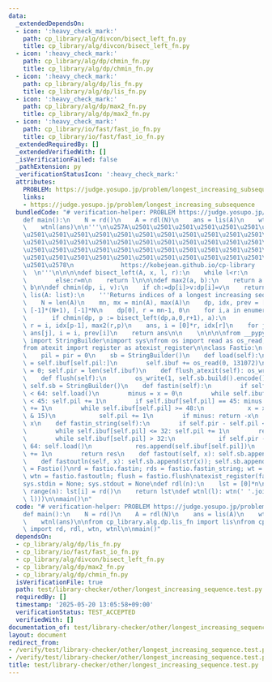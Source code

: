 ```yaml
---
data:
  _extendedDependsOn:
  - icon: ':heavy_check_mark:'
    path: cp_library/alg/divcon/bisect_left_fn.py
    title: cp_library/alg/divcon/bisect_left_fn.py
  - icon: ':heavy_check_mark:'
    path: cp_library/alg/dp/chmin_fn.py
    title: cp_library/alg/dp/chmin_fn.py
  - icon: ':heavy_check_mark:'
    path: cp_library/alg/dp/lis_fn.py
    title: cp_library/alg/dp/lis_fn.py
  - icon: ':heavy_check_mark:'
    path: cp_library/alg/dp/max2_fn.py
    title: cp_library/alg/dp/max2_fn.py
  - icon: ':heavy_check_mark:'
    path: cp_library/io/fast/fast_io_fn.py
    title: cp_library/io/fast/fast_io_fn.py
  _extendedRequiredBy: []
  _extendedVerifiedWith: []
  _isVerificationFailed: false
  _pathExtension: py
  _verificationStatusIcon: ':heavy_check_mark:'
  attributes:
    PROBLEM: https://judge.yosupo.jp/problem/longest_increasing_subsequence
    links:
    - https://judge.yosupo.jp/problem/longest_increasing_subsequence
  bundledCode: "# verification-helper: PROBLEM https://judge.yosupo.jp/problem/longest_increasing_subsequence\n\
    def main():\n    N = rd()\n    A = rdl(N)\n    ans = lis(A)\n    wtn(len(ans))\n\
    \    wtnl(ans)\n\n'''\n\u257A\u2501\u2501\u2501\u2501\u2501\u2501\u2501\u2501\u2501\
    \u2501\u2501\u2501\u2501\u2501\u2501\u2501\u2501\u2501\u2501\u2501\u2501\u2501\
    \u2501\u2501\u2501\u2501\u2501\u2501\u2501\u2501\u2501\u2501\u2501\u2501\u2501\
    \u2501\u2501\u2501\u2501\u2501\u2501\u2501\u2501\u2501\u2501\u2501\u2501\u2501\
    \u2501\u2501\u2501\u2501\u2501\u2501\u2501\u2501\u2501\u2501\u2501\u2501\u2501\
    \u2501\u2578\n             https://kobejean.github.io/cp-library             \
    \  \n'''\n\n\n\ndef bisect_left(A, x, l, r):\n    while l<r:\n        if A[m:=(l+r)>>1]<x:l=m+1\n\
    \        else:r=m\n    return l\n\n\ndef max2(a, b):\n    return a if a > b else\
    \ b\n\ndef chmin(dp, i, v):\n    if ch:=dp[i]>v:dp[i]=v\n    return ch\n\ndef\
    \ lis(A: list):\n    '''Returns indices of a longest increasing sequence'''\n\
    \    N = len(A)\n    mn, mx = min(A), max(A)\n    dp, idx, prev = [mx+1]*(N+1),\
    \ [-1]*(N+1), [-1]*N\n    dp[0], r = mn-1, 0\n    for i,a in enumerate(A):\n \
    \       if chmin(dp, p := bisect_left(dp,a,0,r+1), a):\n            idx[p], prev[i],\
    \ r = i, idx[p-1], max2(r,p)\n    ans, i = [0]*r, idx[r]\n    for j in range(r-1,-1,-1):\
    \ ans[j], i = i, prev[i]\n    return ans\n\n    \n\n\n\nfrom __pypy__.builders\
    \ import StringBuilder\nimport sys\nfrom os import read as os_read, write as os_write\n\
    from atexit import register as atexist_register\n\nclass Fastio:\n    ibuf = bytes()\n\
    \    pil = pir = 0\n    sb = StringBuilder()\n    def load(self):\n        self.ibuf\
    \ = self.ibuf[self.pil:]\n        self.ibuf += os_read(0, 131072)\n        self.pil\
    \ = 0; self.pir = len(self.ibuf)\n    def flush_atexit(self): os_write(1, self.sb.build().encode())\n\
    \    def flush(self):\n        os_write(1, self.sb.build().encode())\n       \
    \ self.sb = StringBuilder()\n    def fastin(self):\n        if self.pir - self.pil\
    \ < 64: self.load()\n        minus = x = 0\n        while self.ibuf[self.pil]\
    \ < 45: self.pil += 1\n        if self.ibuf[self.pil] == 45: minus = 1; self.pil\
    \ += 1\n        while self.ibuf[self.pil] >= 48:\n            x = x * 10 + (self.ibuf[self.pil]\
    \ & 15)\n            self.pil += 1\n        if minus: return -x\n        return\
    \ x\n    def fastin_string(self):\n        if self.pir - self.pil < 64: self.load()\n\
    \        while self.ibuf[self.pil] <= 32: self.pil += 1\n        res = bytearray()\n\
    \        while self.ibuf[self.pil] > 32:\n            if self.pir - self.pil <\
    \ 64: self.load()\n            res.append(self.ibuf[self.pil])\n            self.pil\
    \ += 1\n        return res\n    def fastout(self, x): self.sb.append(str(x))\n\
    \    def fastoutln(self, x): self.sb.append(str(x)); self.sb.append('\\n')\nfastio\
    \ = Fastio()\nrd = fastio.fastin; rds = fastio.fastin_string; wt = fastio.fastout;\
    \ wtn = fastio.fastoutln; flush = fastio.flush\natexist_register(fastio.flush_atexit)\n\
    sys.stdin = None; sys.stdout = None\ndef rdl(n):\n    lst = [0]*n\n    for i in\
    \ range(n): lst[i] = rd()\n    return lst\ndef wtnl(l): wtn(' '.join(map(str,\
    \ l)))\n\nmain()\n"
  code: "# verification-helper: PROBLEM https://judge.yosupo.jp/problem/longest_increasing_subsequence\n\
    def main():\n    N = rd()\n    A = rdl(N)\n    ans = lis(A)\n    wtn(len(ans))\n\
    \    wtnl(ans)\n\nfrom cp_library.alg.dp.lis_fn import lis\nfrom cp_library.io.fast.fast_io_fn\
    \ import rd, rdl, wtn, wtnl\n\nmain()"
  dependsOn:
  - cp_library/alg/dp/lis_fn.py
  - cp_library/io/fast/fast_io_fn.py
  - cp_library/alg/divcon/bisect_left_fn.py
  - cp_library/alg/dp/max2_fn.py
  - cp_library/alg/dp/chmin_fn.py
  isVerificationFile: true
  path: test/library-checker/other/longest_increasing_sequence.test.py
  requiredBy: []
  timestamp: '2025-05-20 13:05:58+09:00'
  verificationStatus: TEST_ACCEPTED
  verifiedWith: []
documentation_of: test/library-checker/other/longest_increasing_sequence.test.py
layout: document
redirect_from:
- /verify/test/library-checker/other/longest_increasing_sequence.test.py
- /verify/test/library-checker/other/longest_increasing_sequence.test.py.html
title: test/library-checker/other/longest_increasing_sequence.test.py
---
```

